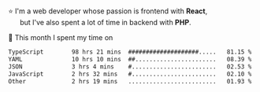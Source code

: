 ⭐ I'm a web developer whose passion is frontend with <b>React</b>,<br/>
&nbsp; &nbsp; &nbsp; but I've also spent a lot of time in backend with <b>PHP</b>.

📅 This month I spent my time on

<!--START_SECTION:waka-->

```txt
TypeScript        98 hrs 21 mins  ####################.....   81.15 %
YAML              10 hrs 10 mins  ##.......................   08.39 %
JSON              3 hrs 4 mins    #........................   02.53 %
JavaScript        2 hrs 32 mins   #........................   02.10 %
Other             2 hrs 19 mins   .........................   01.93 %
```

<!--END_SECTION:waka-->
